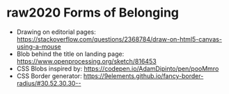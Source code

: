 # raw2020 Forms of Belonging
- Drawing on editorial pages: https://stackoverflow.com/questions/2368784/draw-on-html5-canvas-using-a-mouse
- Blob behind the title on landing page: https://www.openprocessing.org/sketch/816453
- CSS Blobs inspired by: https://codepen.io/AdamDipinto/pen/pooMmro
- CSS Border generator: https://9elements.github.io/fancy-border-radius/#30.52.30.30--
